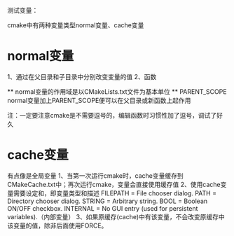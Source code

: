 测试变量：

cmake中有两种变量类型normal变量、cache变量
# normal变量
1、通过在父目录和子目录中分别改变变量的值
2、函数

** normal变量的作用域是以CMakeLists.txt文件为基本单位
** PARENT_SCOPE normal变量加上PARENT_SCOPE便可以在父目录或新函数上起作用

注：一定要注意cmake是不需要逗号的，编辑函数时习惯性加了逗号，调试了好久


# cache变量
有点像是全局变量
1、当第一次运行cmake时，cache变量缓存到CMakeCache.txt中；再次运行cmake，变量会直接使用缓存值
2、使用cache变量需要设定<type>和<docstring>，即变量类型和描述
FILEPATH = File chooser dialog.
PATH     = Directory chooser dialog.
STRING   = Arbitrary string.
BOOL     = Boolean ON/OFF checkbox.
INTERNAL = No GUI entry (used for persistent variables).（内部变量）
3、如果原缓存(cache)中有该变量，不会改变原缓存中该变量的值，除非后面使用FORCE。